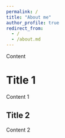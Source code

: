 ```yaml
---
permalink: /
title: "About me"
author_profile: true
redirect_from: 
  - /
  - /about.md
---
```


Content

Title 1
======
Content 1


Title 2
------
Content 2
